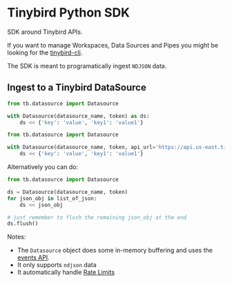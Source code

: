 # Tinybird Python SDK

SDK around Tinybird APIs.

If you want to manage Workspaces, Data Sources and Pipes you might be looking for the [tinybird-cli](https://pypi.org/project/tinybird-cli/).

The SDK is meant to programatically ingest `NDJSON` data.

## Ingest to a Tinybird DataSource

```python
from tb.datasource import Datasource

with Datasource(datasource_name, token) as ds:
    ds << {'key': 'value', 'key1': 'value1'}
```

```python
from tb.datasource import Datasource

with Datasource(datasource_name, token, api_url='https://api.us-east.tinybird.co') as ds:
    ds << {'key': 'value', 'key1': 'value1'}
```

Alternatively you can do:

```python
from tb.datasource import Datasource

ds = Datasource(datasource_name, token)
for json_obj in list_of_json:
    ds << json_obj

# just remember to flush the remaining json_obj at the end
ds.flush()
```

Notes:
- The `Datasource` object does some in-memory buffering and uses the [events API](https://docs.tinybird.co/api-reference/datasource-api.html#post-v0-events). 
- It only supports `ndjson` data
- It automatically handle [Rate Limits](https://docs.tinybird.co/api-reference/api-reference.html#limits)
